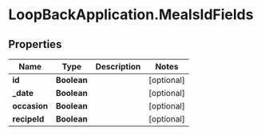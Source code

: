 # LoopBackApplication.MealsIdFields

## Properties

Name | Type | Description | Notes
------------ | ------------- | ------------- | -------------
**id** | **Boolean** |  | [optional] 
**_date** | **Boolean** |  | [optional] 
**occasion** | **Boolean** |  | [optional] 
**recipeId** | **Boolean** |  | [optional] 


